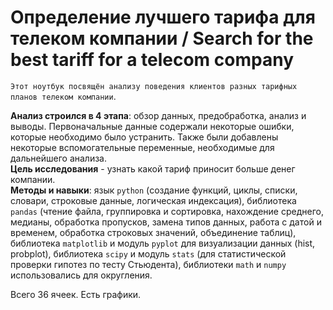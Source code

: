 # Определение лучшего тарифа для телеком компании / Search for the best tariff for a telecom company

`Этот ноутбук посвящён анализу поведения клиентов разных тарифных планов телеком компании`.   

**Анализ строился в 4 этапа**: обзор данных, предобработка, анализ и выводы. Первоначальные данные содержали некоторые ошибки, которые необходимо было устранить. Также были добавлены некоторые вспомогательные переменные, необходимые для дальнейшего анализа.   
**Цель исследования** - узнать какой тариф приносит больше денег компании.    
**Методы и навыки**: язык `python` (создание функций, циклы, списки, словари, строковые данные, логическая индексация), библиотека `pandas` (чтение файла, группировка и сортировка, нахождение среднего, медианы, обработка пропусков, замена типов данных, работа с датой и временем, обработка строковых значений, объединение таблиц), библиотека `matplotlib` и модуль `pyplot` для визуализации данных (hist, probplot), библиотека `scipy` и модуль `stats` (для статистической проверки гипотез по тесту Стьюдента), библиотеки `math` и `numpy` использовались для округления.

Всего 36 ячеек. Есть графики.